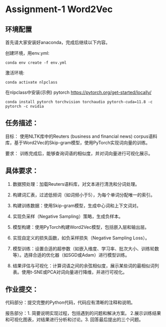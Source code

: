 # Assignment-1 Word2Vec

## 环境配置
首先请大家安装好anaconda，完成后继续以下内容。

创建环境，用env.yml:
    
    conda env create -f env.yml

激活环境:

    conda activate nlpclass

在nlpclass中安装(示例) pytorch https://pytorch.org/get-started/locally/
    
    conda install pytorch torchvision torchaudio pytorch-cuda=11.8 -c pytorch -c nvidia

## 任务描述：

目标： 使用NLTK库中的Reuters (business and financial news) corpus语料库，基于Word2Vec的Skip-gram模型，使用PyTorch实现词向量的训练。

要求： 训练完成后，能够查询词语的相似度，并对词向量进行可视化展示。

## 具体要求：

1. 数据预处理：加载Reuters语料库，对文本进行清洗和分词处理。

2. 构建词汇表，过滤低频词（如词频小于5），为每个单词分配唯一的索引。

3. 构建训练数据：使用Skip-gram模型，生成中心词和上下文词对。

4. 实现负采样（Negative Sampling）策略，生成负样本。

5. 模型构建：使用PyTorch构建Word2Vec模型，包括嵌入层和输出层。

6. 实现自定义的损失函数，如负采样损失（Negative Sampling Loss）。

7. 模型训练：设置合适的超参数（如嵌入维度、学习率、批次大小、训练轮数等）。选择合适的优化器（如SGD或Adam）进行模型训练。

8. 结果评估与可视化：计算词语之间的余弦相似度，展示某些词的最相似词列表。使用t-SNE或PCA对词向量进行降维，并进行可视化。

## 作业提交：
代码部分：提交完整的Python代码，代码应有清晰的注释和说明。

报告部分：1. 简要说明实现过程，包括遇到的问题和解决方案。 2.展示训练结果和可视化图表，对结果进行分析和讨论。3. 回答最后提出的三个问题。
